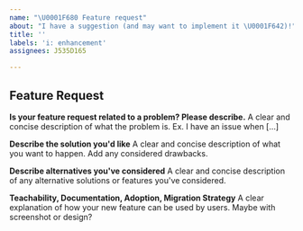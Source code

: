 ```yaml
---
name: "\U0001F680 Feature request"
about: "I have a suggestion (and may want to implement it \U0001F642)!"
title: ''
labels: 'i: enhancement'
assignees: J535D165

---
```


## Feature Request

**Is your feature request related to a problem? Please describe.**
A clear and concise description of what the problem is. Ex. I have an issue when [...]

**Describe the solution you'd like**
A clear and concise description of what you want to happen. Add any considered drawbacks.

**Describe alternatives you've considered**
A clear and concise description of any alternative solutions or features you've considered.

**Teachability, Documentation, Adoption, Migration Strategy**
A clear explanation of how your new feature can be used by users.
Maybe with screenshot or design?
